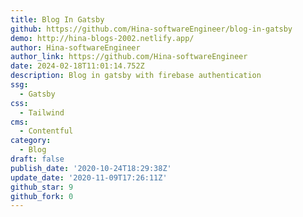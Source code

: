 ```yaml
---
title: Blog In Gatsby
github: https://github.com/Hina-softwareEngineer/blog-in-gatsby
demo: http://hina-blogs-2002.netlify.app/
author: Hina-softwareEngineer
author_link: https://github.com/Hina-softwareEngineer
date: 2024-02-18T11:01:14.752Z
description: Blog in gatsby with firebase authentication ️ ️
ssg:
  - Gatsby
css:
  - Tailwind
cms:
  - Contentful
category:
  - Blog
draft: false
publish_date: '2020-10-24T18:29:38Z'
update_date: '2020-11-09T17:26:11Z'
github_star: 9
github_fork: 0
---
```

